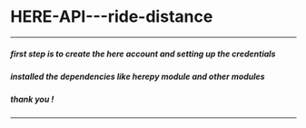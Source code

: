 # HERE-API---ride-distance
<hr>
<h5> first step is to create the here account and setting up the credentials </h5>
<h5> installed the dependencies like herepy module and other modules </h5>
<h5> thank you !</h5>
<hr>
